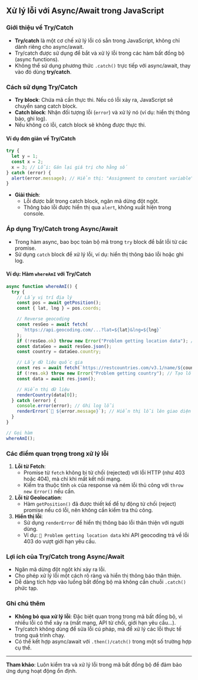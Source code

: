 ## Xử lý lỗi với Async/Await trong JavaScript

### Giới thiệu về Try/Catch

- **Try/catch** là một cơ chế xử lý lỗi có sẵn trong JavaScript, không chỉ dành riêng cho async/await.
- Try/catch được sử dụng để bắt và xử lý lỗi trong các hàm bất đồng bộ (async functions).
- Không thể sử dụng phương thức `.catch()` trực tiếp với async/await, thay vào đó dùng **try/catch**.

### Cách sử dụng Try/Catch

- **Try block**: Chứa mã cần thực thi. Nếu có lỗi xảy ra, JavaScript sẽ chuyển sang catch block.
- **Catch block**: Nhận đối tượng lỗi (`error`) và xử lý nó (ví dụ: hiển thị thông báo, ghi log).
- Nếu không có lỗi, catch block sẽ không được thực thi.

#### Ví dụ đơn giản về Try/Catch

```javascript
try {
  let y = 1;
  const x = 2;
  x = 3; // Lỗi: Gán lại giá trị cho hằng số
} catch (error) {
  alert(error.message); // Hiển thị: "Assignment to constant variable"
}
```

- **Giải thích**:
  - Lỗi được bắt trong catch block, ngăn mã dừng đột ngột.
  - Thông báo lỗi được hiển thị qua `alert`, không xuất hiện trong console.

### Áp dụng Try/Catch trong Async/Await

- Trong hàm async, bao bọc toàn bộ mã trong `try` block để bắt lỗi từ các promise.
- Sử dụng `catch` block để xử lý lỗi, ví dụ: hiển thị thông báo lỗi hoặc ghi log.

#### Ví dụ: Hàm `whereAmI` với Try/Catch

```javascript
async function whereAmI() {
  try {
    // Lấy vị trí địa lý
    const pos = await getPosition();
    const { lat, lng } = pos.coords;

    // Reverse geocoding
    const resGeo = await fetch(
      `https://api.geocoding.com/...?lat=${lat}&lng=${lng}`
    );
    if (!resGeo.ok) throw new Error("Problem getting location data"); // Tạo lỗi thủ công
    const dataGeo = await resGeo.json();
    const country = dataGeo.country;

    // Lấy dữ liệu quốc gia
    const res = await fetch(`https://restcountries.com/v3.1/name/${country}`);
    if (!res.ok) throw new Error("Problem getting country"); // Tạo lỗi thủ công
    const data = await res.json();

    // Hiển thị dữ liệu
    renderCountry(data[0]);
  } catch (error) {
    console.error(error); // Ghi log lỗi
    renderError(`🚫 ${error.message}`); // Hiển thị lỗi lên giao diện
  }
}

// Gọi hàm
whereAmI();
```

### Các điểm quan trọng trong xử lý lỗi

1. **Lỗi từ Fetch**:
   - Promise từ `fetch` không bị từ chối (rejected) với lỗi HTTP (như 403 hoặc 404), mà chỉ khi mất kết nối mạng.
   - Kiểm tra thuộc tính `ok` của response và ném lỗi thủ công với `throw new Error()` nếu cần.
2. **Lỗi từ Geolocation**:
   - Hàm `getPosition()` đã được thiết kế để tự động từ chối (reject) promise nếu có lỗi, nên không cần kiểm tra thủ công.
3. **Hiển thị lỗi**:
   - Sử dụng `renderError` để hiển thị thông báo lỗi thân thiện với người dùng.
   - Ví dụ: `🚫 Problem getting location data` khi API geocoding trả về lỗi 403 do vượt giới hạn yêu cầu.

### Lợi ích của Try/Catch trong Async/Await

- Ngăn mã dừng đột ngột khi xảy ra lỗi.
- Cho phép xử lý lỗi một cách rõ ràng và hiển thị thông báo thân thiện.
- Dễ dàng tích hợp vào luồng bất đồng bộ mà không cần chuỗi `.catch()` phức tạp.

### Ghi chú thêm

- **Không bỏ qua xử lý lỗi**: Đặc biệt quan trọng trong mã bất đồng bộ, vì nhiều lỗi có thể xảy ra (mất mạng, API từ chối, giới hạn yêu cầu...).
- Try/catch không dùng để sửa lỗi cú pháp, mà để xử lý các lỗi thực tế trong quá trình chạy.
- Có thể kết hợp async/await với `.then()/catch()` trong một số trường hợp cụ thể.

---

**Tham khảo**: Luôn kiểm tra và xử lý lỗi trong mã bất đồng bộ để đảm bảo ứng dụng hoạt động ổn định.
